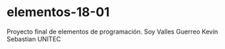 # elementos-18-01
Proyecto final de elementos de programación. Soy Valles Guerreo Kevin Sebastian UNITEC
